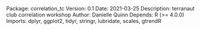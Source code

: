 Package: correlation_tc
Version: 0.1
Date: 2021-03-25
Description: terranaut club correlation workshop
Author: Danielle Quinn
Depends:
    R (>= 4.0.0)
Imports:
    dplyr,
    ggplot2,
    tidyr,
    stringr,
    lubridate,
    scales,
    gtrendR
